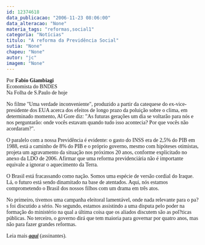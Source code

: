 ```yaml
---
id: 12374618
data_publicacao: "2006-11-23 08:06:00"
data_alteracao: "None"
materia_tags: "reformas,social1"
categoria: "Notícias"
titulo: "A reforma da Previdência Social"
sutia: "None"
chapeu: "None"
autor: "jc"
imagem: "None"
---
```

<p><span style="font-family: Verdana;">Por <strong>Fabio Giambiagi</strong><br />Economista do BNDES<br />Na Folha de S.Paulo de hoje</span></p>
<p><span style="font-family: Verdana;">No filme "Uma verdade inconveniente", produzido a partir da catequese do ex-vice-presidente dos EUA acerca dos efeitos de longo prazo da polui&ccedil;&atilde;o sobre o clima, em determinado momento, Al Gore diz: "As futuras gera&ccedil;&otilde;es um dia se voltar&atilde;o para n&oacute;s e nos perguntar&atilde;o: onde voc&ecirc;s estavam quando tudo isso acontecia? Por que voc&ecirc;s n&atilde;o acordaram?". </span></p>
<p><span style="font-family: Verdana;">O paralelo com a nossa Previd&ecirc;ncia &eacute; evidente: o gasto do INSS era de 2,5% do PIB em 1988, est&aacute; a caminho de 8% do PIB e o pr&oacute;prio governo, mesmo com hip&oacute;teses otimistas, projeta um agravamento da situa&ccedil;&atilde;o nos pr&oacute;ximos 20 anos, conforme explicitado no anexo da LDO de 2006. Afirmar que uma reforma previdenci&aacute;ria n&atilde;o &eacute; importante equivale a ignorar o aquecimento da Terra. </span></p>
<p><span style="font-family: Verdana;">O Brasil est&aacute; fracassando como na&ccedil;&atilde;o. Somos uma esp&eacute;cie de vers&atilde;o cordial do Iraque. L&aacute;, o futuro est&aacute; sendo dinamitado na base de atentados. Aqui, n&oacute;s estamos comprometendo o Brasil dos nossos filhos com um drama em tr&ecirc;s atos. </span></p>
<p><span style="font-family: Verdana;">No primeiro, tivemos uma campanha eleitoral lament&aacute;vel, onde nada relevante para o pa?s foi discutido a s&eacute;rio. No segundo, estamos assistindo a uma disputa pelo poder na forma&ccedil;&atilde;o do minist&eacute;rio na qual a &uacute;ltima coisa que os aliados discutem s&atilde;o as pol?ticas p&uacute;blicas. No terceiro, o governo dir&aacute; que tem maioria para governar por quatro anos, mas n&atilde;o para fazer grandes reformas. </span></p>
<p><span style="font-family: Verdana;">Leia mais <strong><em><a href="https://www.folha.uol.com.br/" target="_blank" rel="noopener noreferrer">aqui</a></em></strong> (assinantes).</span></p>
